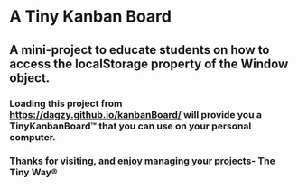 # A Tiny Kanban Board

## A mini-project to educate students on how to access the localStorage property of the Window object.

### Loading this project from https://dagzy.github.io/kanbanBoard/ will provide you a TinyKanbanBoard&trade; that you can use on your personal computer.

### Thanks for visiting, and enjoy managing your projects- The Tiny Way&reg;